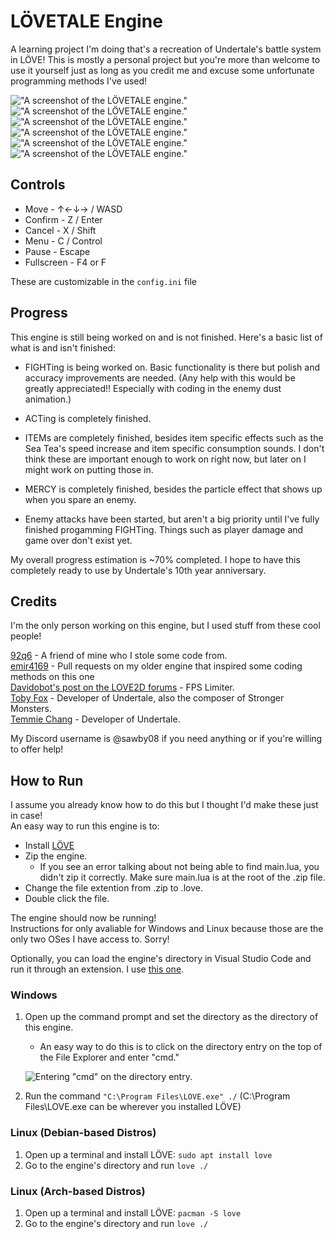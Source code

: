 # LÖVETALE Engine
<p>A learning project I'm doing that's a recreation of Undertale's battle system in LÖVE! This is mostly a personal project but you're more than welcome to use it yourself just as long as you credit me and excuse some unfortunate programming methods I've used!</p>

!["A screenshot of the LÖVETALE engine."](./github/screenie1.png "A screenshot of the LÖVETALE engine.")
!["A screenshot of the LÖVETALE engine."](./github/screenie2.png "A screenshot of the LÖVETALE engine.")
!["A screenshot of the LÖVETALE engine."](./github/screenie3.png "A screenshot of the LÖVETALE engine.")
!["A screenshot of the LÖVETALE engine."](./github/screenie4.png "A screenshot of the LÖVETALE engine.")
!["A screenshot of the LÖVETALE engine."](./github/screenie5.png "A screenshot of the LÖVETALE engine.")
!["A screenshot of the LÖVETALE engine."](./github/screenie.gif "A screenshot of the LÖVETALE engine.")

## Controls
- Move - ↑←↓→ / WASD
- Confirm - Z / Enter
- Cancel - X / Shift
- Menu - C / Control
- Pause - Escape
- Fullscreen - F4 or F

These are customizable in the `config.ini` file

## Progress
<p>This engine is still being worked on and is not finished. Here's a basic list of what is and isn't finished:</p>

- FIGHTing is being worked on. Basic functionality is there but polish and accuracy improvements are needed. (Any help with this would be greatly appreciated!! Especially with coding in the enemy dust animation.)

- ACTing is completely finished.

- ITEMs are completely finished, besides item specific effects such as the Sea Tea's speed increase and item specific consumption sounds. I don't think these are important enough to work on right now, but later on I might work on putting those in.

- MERCY is completely finished, besides the particle effect that shows up when you spare an enemy.

- Enemy attacks have been started, but aren't a big priority until I've fully finished progamming FIGHTing. Things such as player damage and game over don't exist yet.

<p>My overall progress estimation is ~70% completed. I hope to have this completely ready to use by Undertale's 10th year anniversary.</p>

## Credits
<p>I'm the only person working on this engine, but I used stuff from these cool people!</p>

[92q6](https://github.com/92q6) - A friend of mine who I stole some code from.<br>
[emir4169](https://github.com/emir4169) - Pull requests on my older engine that inspired some coding methods on this one <br>
[Davidobot's post on the LOVE2D forums](https://love2d.org/forums/viewtopic.php?p=199030&sid=5e50e42e22e4538ca0f3f7b0717aa2f2#p199030) - FPS Limiter. </br>
[Toby Fox](https://x.com/tobyfox) - Developer of Undertale, also the composer of Stronger Monsters. </br>
[Temmie Chang](https://x.com/tuyoki) - Developer of Undertale. </br>

<p>My Discord username is @sawby08 if you need anything or if you're willing to offer help!</p>

## How to Run
<p>I assume you already know how to do this but I thought I'd make these just in case!<br>An easy way to run this engine is to:</p>

- Install [LÖVE](https://love2d.org/)
- Zip the engine.
    - If you see an error talking about not being able to find main.lua, you didn't zip it correctly. Make sure main.lua is at the root of the .zip file.
- Change the file extention from .zip to .love.
- Double click the file.

<p>The engine should now be running!<br>Instructions for only avaliable for Windows and Linux because those are the only two OSes I have access to. Sorry!</p>

Optionally, you can load the engine's directory in Visual Studio Code and run it through an extension. I use [this one](https://marketplace.visualstudio.com/items?itemName=pixelbyte-studios.pixelbyte-love2d).

### Windows

1. Open up the command prompt and set the directory as the directory of this engine.

    - An easy way to do this is to click on the directory entry on the top of the File Explorer and enter "cmd."

    ![Entering "cmd" on the directory entry.](github/tut1.png)

2. Run the command `"C:\Program Files\LOVE.exe" ./` (C:\Program Files\LOVE.exe can be wherever you installed LÖVE)

### Linux (Debian-based Distros)

1. Open up a terminal and install LÖVE: `sudo apt install love`
2. Go to the engine's directory and run `love ./`

### Linux (Arch-based Distros)

1. Open up a terminal and install LÖVE: `pacman -S love`
2. Go to the engine's directory and run `love ./`